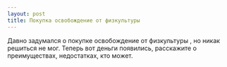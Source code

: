 ```yaml
---
layout: post 
title: Покупка освобождение от физкультуры 
--- 
```

Давно задумался о покупке освобождение от физкультуры , но никак решиться не мог. Теперь вот деньги появились, расскажите о преимуществах, недостатках, кто может.